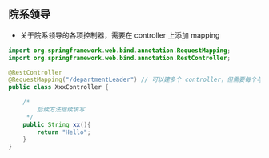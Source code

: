 ## 院系领导
* 关于院系领导的各项控制器，需要在 controller 上添加 mapping

```java
import org.springframework.web.bind.annotation.RequestMapping;
import org.springframework.web.bind.annotation.RestController;

@RestController
@RequestMapping("/departmentLeader") // 可以建多个 controller，但需要每个与导师相关的控制器均添加此 mapper 前缀
public class XxxController {
    
    /*
        后续方法继续填写
     */
    public String xx(){
        return "Hello";
    }
}
```